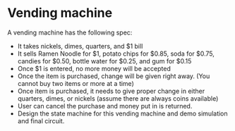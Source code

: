 # Vending machine
A vending machine has the following spec:  
- It takes nickels, dimes, quarters, and $1 bill  
- It sells Ramen Noodle for $1, potato chips for $0.85, soda for $0.75, candies for $0.50, bottle water for $0.25, and gum for $0.15  
- Once $1 is entered, no more money will be accepted  
- Once the item is purchased, change will be given right away. (You cannot buy two items or more at a time)  
- Once item is purchased, it needs to give proper change in either quarters, dimes, or nickels (assume there are always coins available)  
- User can cancel the purchase and money put in is returned.  
- Design the state machine for this vending machine and demo simulation and final circuit.
